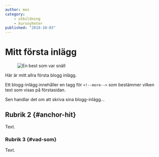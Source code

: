 ```yaml
---
author: mos
category:
    - utbildning
    - kursnyheter
published: "2018-10-03"
---
```

Mitt första inlägg
==================================

<figure class="figure">
    <img src="img/lake.jpg" alt="En best som var snäll">
</figure>

Här är mitt allra första blogg inlägg.

Ett blogg-inlägg innehåller en tagg för `<!--more-->` som bestämmer vilken text som visas på förstasidan.

<!--more-->

Sen handlar det om att skriva sina blogg-inlägg...



Rubrik 2 {#anchor-hit}
-----------------------------------

Text.



### Rubrik 3 {#vad-som}

Text.
